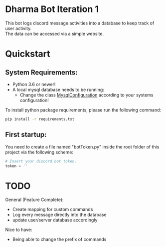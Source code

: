# Dharma Bot Iteration 1

This bot logs discord message activities into a database to keep track of  
user activity.  
The data can be accessed via a simple website.


# Quickstart

## System Requirements:

- Python 3.6 or newer!
- A local mysql database needs to be running:
  - Change the class [MysqlConfiguration](./mysql_interface/mysql_constants.py) according to your systems configuration!


To install python package requirements, please run the following command:

```sh
pip install -r requirements.txt
```

## First startup:
You need to create a file named "botToken.py" inside the root folder of this project via the following scheme:
```py
# Insert your discord bot token.
token = ''
```


# TODO

General (Feature Complete):
- Create mapping for custom commands
- Log every message directly into the database
- update user/server database accordingly

Nice to have:
- Being able to change the prefix of commands
